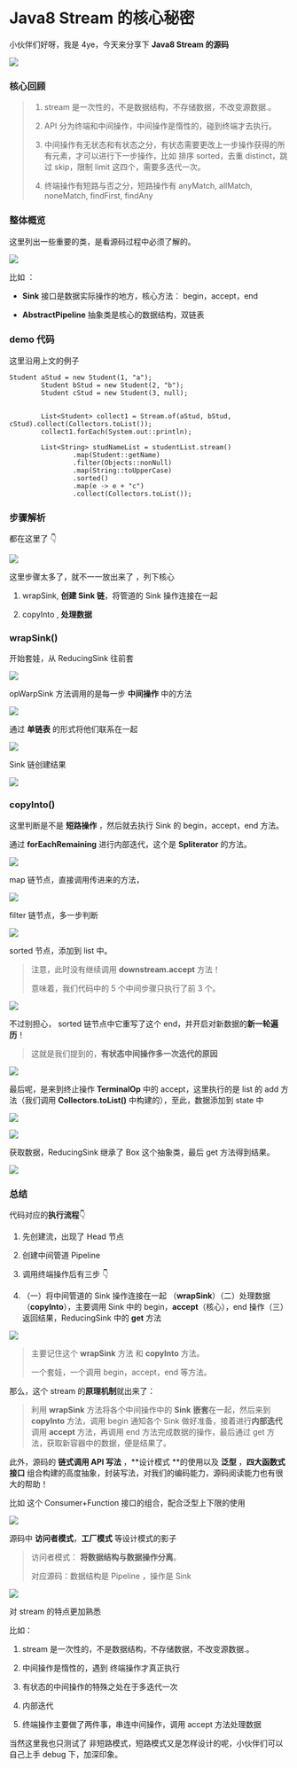 # Java8 Stream 的核心秘密
小伙伴们好呀，我是 4ye，今天来分享下 **Java8 Stream 的源码**

![](assets/4768bf7d847ea53177707fa2167aa3c0.png)

### 核心回顾

> 1.  stream 是一次性的，不是数据结构，不存储数据，不改变源数据.。
>     
> 2.  API 分为终端和中间操作，中间操作是惰性的，碰到终端才去执行。
>     
> 3.  中间操作有无状态和有状态之分，有状态需要更改上一步操作获得的所有元素，才可以进行下一步操作，比如 排序 sorted，去重 distinct，跳过 skip，限制 limit 这四个，需要多迭代一次。
>     
> 4.  终端操作有短路与否之分，短路操作有 anyMatch, allMatch, noneMatch, findFirst, findAny
>     

### 整体概览

这里列出一些重要的类，是看源码过程中必须了解的。

![](assets/69033f50d0d01535eb3756684b992174.png)

比如 ：

*   **Sink** 接口是数据实际操作的地方，核心方法： begin，accept，end
    
*   **AbstractPipeline** 抽象类是核心的数据结构，双链表
    

### demo 代码

这里沿用上文的例子

```
Student aStud = new Student(1, "a");
        Student bStud = new Student(2, "b");
        Student cStud = new Student(3, null);


        List<Student> collect1 = Stream.of(aStud, bStud, cStud).collect(Collectors.toList());
        collect1.forEach(System.out::println);

        List<String> studNameList = studentList.stream()
                .map(Student::getName)
                .filter(Objects::nonNull)
                .map(String::toUpperCase)
                .sorted()
                .map(e -> e + "c")
                .collect(Collectors.toList());
```

### 步骤解析

都在这里了 👇

![](assets/0bb27f5f4fde04a72c04bb1637ce169a.png)

这里步骤太多了，就不一一放出来了 ，列下核心

1.  wrapSink, **创建 Sink 链**，将管道的 Sink 操作连接在一起
    
2.  copyInto , **处理数据**
    

### wrapSink()

开始套娃，从 ReducingSink 往前套

![](assets/a8fd68bfc5cf046d3a169a2d4290df36.png)

opWarpSink 方法调用的是每一步 **中间操作** 中的方法

![](assets/2a320ec39d25447d43365bdf36e0f84b.png)

通过 **单链表** 的形式将他们联系在一起

![](assets/78fb29af024eeae788a96df4ffeab515.png)

Sink 链创建结果

![](assets/cae90ee18b6b334226f89ce61d7cbb77.png)

### copyInto()

这里判断是不是 **短路操作** ，然后就去执行 Sink 的 begin，accept，end 方法。

通过 **forEachRemaining** 进行内部迭代，这个是 **Spliterator** 的方法。

![](assets/d988be5447c107ed83cfc26537486356.png)

map 链节点，直接调用传进来的方法，

![](assets/d6fbf04011dc4222e9a44f9fea5553f1.png)

filter 链节点，多一步判断

![](assets/7160082a2d3bcefcb6295784e1935cd1.png)

sorted 节点，添加到 list 中。

> 注意，此时没有继续调用 **downstream.accept** 方法！
> 
> 意味着，我们代码中的 5 个中间步骤只执行了前 3 个。

![](assets/2ea663434c9a51ce9ec6bee04e75f68a.png)

不过别担心， sorted 链节点中它重写了这个 end，并开启对新数据的**新一轮遍历**！

> 这就是我们提到的，**有状态中间操作多一次迭代的原因**

![](assets/1bc839a88e40aa7d13b877739f74efdd.png)

最后呢，是来到终止操作 **TerminalOp** 中的 accept，这里执行的是 list 的 add 方法（我们调用 **Collectors.toList()** 中构建的），至此，数据添加到 state 中

![](assets/24e0625eec2a020e0ae1c8ae6eea3ea6.png)

![](assets/b1207a06c6ad9bfe1b2bb7003f657e33.png)

获取数据，ReducingSink 继承了 Box 这个抽象类，最后 get 方法得到结果。

![](assets/17da16098d953d96e8c786527e4eedcb.png)

### 总结

代码对应的**执行流程**👇

1.  先创建流，出现了 Head 节点
    
2.  创建中间管道 Pipeline
    
3.  调用终端操作后有三步 👇
    
4.  （一）将中间管道的 Sink 操作连接在一起 （**wrapSink**）（二）处理数据 （**copyInto**），主要调用 Sink 中的 begin，**accept**（核心），end 操作（三）返回结果，ReducingSink 中的 **get** 方法
    

![](assets/778abe7161ded6ba585e90d303349213.png)

> 主要记住这个 **wrapSink** 方法 和 **copyInto** 方法。
> 
> 一个套娃，一个调用 begin，accept，end 等方法。

那么，这个 stream 的**原理机制**就出来了：

> 利用 **wrapSink** 方法将各个中间操作中的 **Sink** **嵌套**在一起，然后来到 **copyInto** 方法，调用 begin 通知各个 Sink 做好准备，接着进行**内部迭代**调用 **accept** 方法，再调用 end 方法完成数据的操作，最后通过 get 方法，获取新容器中的数据，便是结果了。

此外，源码的 **链式调用 API 写法** ，**设计模式 **的使用以及 **泛型** ，**四大函数式接口** 组合构建的高度抽象，封装写法，对我们的编码能力，源码阅读能力也有很大的帮助！

比如 这个 Consumer+Function 接口的组合，配合泛型上下限的使用

![](assets/d6fbf04011dc4222e9a44f9fea5553f1.png)

源码中 **访问者模式**，**工厂模式** 等设计模式的影子

> 访问者模式： **将数据结构与数据操作分离**。
> 
> 对应源码：数据结构是 Pipeline ，操作是 Sink

![](assets/a57baab22bc1c60fb90d9c9c523475f5.png)

对 stream 的特点更加熟悉

比如：

1.  stream 是一次性的，不是数据结构，不存储数据，不改变源数据.。
    
2.  中间操作是惰性的，遇到 终端操作才真正执行
    
3.  有状态的中间操作的特殊之处在于多迭代一次
    
4.  内部迭代
    
5.  终端操作主要做了两件事，串连中间操作，调用 accept 方法处理数据
    

当然这里我也只测试了 非短路模式，短路模式又是怎样设计的呢，小伙伴们可以自己上手 debug 下，加深印象。

